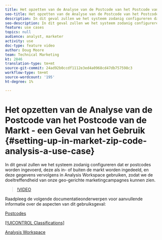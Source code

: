 ```yaml
---
title: Het opzetten van de Analyse van de Postcode van het Postcode van de Markt - een Geval van het Gebruik
seo-title: Het opzetten van de Analyse van de Postcode van het Postcode van de Markt - een Geval van het Gebruik
description: In dit geval zullen we het systeem zodanig configureren dat er postcodes worden ingevoerd, deze als in- of buiten de markt worden ingedeeld, en deze gegevens vervolgens in Analysis Workspace gebruiken, zodat we de doeltreffendheid van onze geo-gerichte marketingcampagnes kunnen zien.
seo-description: In dit geval zullen we het systeem zodanig configureren dat er postcodes worden ingevoerd, deze als in- of buiten de markt worden ingedeeld, en deze gegevens vervolgens in Analysis Workspace gebruiken, zodat we de doeltreffendheid van onze geo-gerichte marketingcampagnes kunnen zien.
feature: use cases
topics: null
audience: analyst, marketer
activity: use
doc-type: feature video
author: Doug Moore
team: Technical Marketing
kt: 2846
translation-type: tm+mt
source-git-commit: 24ad92b0ccdf1112e3ed4a0968cd47db757598c3
workflow-type: tm+mt
source-wordcount: '195'
ht-degree: 1%

---
```



# Het opzetten van de Analyse van de Postcode van het Postcode van de Markt - een Geval van het Gebruik {#setting-up-in-market-zip-code-analysis-a-use-case}

In dit geval zullen we het systeem zodanig configureren dat er postcodes worden ingevoerd, deze als in- of buiten de markt worden ingedeeld, en deze gegevens vervolgens in Analysis Workspace gebruiken, zodat we de doeltreffendheid van onze geo-gerichte marketingcampagnes kunnen zien.

>[!VIDEO](https://video.tv.adobe.com/v/27052/?quality=12)

Raadpleeg de volgende documentatieonderwerpen voor aanvullende informatie over de aspecten van dit gebruiksgeval:

[Postcodes](https://marketing.adobe.com/resources/help/en_US/reference/reports_zip.html)

[[!UICONTROL Classifications]](https://marketing.adobe.com/resources/help/en_US/reference/classifications.html)

[Analysis Workspace](https://marketing.adobe.com/resources/help/en_US/analytics/analysis-workspace/analysis-workspace-features.html)
